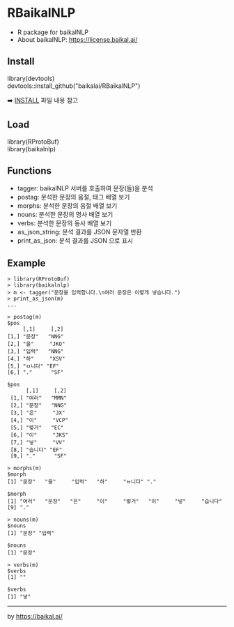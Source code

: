 # RBaikalNLP

* R package for baikalNLP
* About baikalNLP: https://license.baikal.ai/

## Install

library(devtools)  
devtools::install_github("baikalai/RBaikalNLP")  

➡️ [INSTALL](https://github.com/baikalai/RBaikalNLP/blob/main/INSTALL.md) 파일 내용 참고 

## Load

library(RProtoBuf)  
library(baikalnlp)  

## Functions

- tagger: baikalNLP 서버를 호출하여 문장(들)을 분석
- postag: 분석한 문장의 음절, 태그 배열 보기
- morphs: 분석한 문장의 음절 배열 보기
- nouns: 분석한 문장의 명사 배열 보기
- verbs: 분석한 문장의 동사 배열 보기
- as_json_string: 분석 결과를 JSON 문자열 반환
- print_as_json: 분석 결과를 JSON 으로 표시

## Example

```
> library(RProtoBuf)
> library(baikalnlp)
> m <- tagger("문장을 입력합니다.\n여러 문장은 이렿게 넣습니다.")
> print_as_json(m)
...

> postag(m)
$pos
     [,1]     [,2]
[1,] "문장"   "NNG"
[2,] "을"     "JKO"
[3,] "입력"   "NNG"
[4,] "하"     "XSV"
[5,] "ㅂ니다" "EF"
[6,] "."      "SF"

$pos
      [,1]     [,2]
 [1,] "여러"   "MMN"
 [2,] "문장"   "NNG"
 [3,] "은"     "JX"
 [4,] "이"     "VCP"
 [5,] "렿거"   "EC"
 [6,] "이"     "JKS"
 [7,] "넣"     "VV"
 [8,] "습니다" "EF"
 [9,] "."      "SF"

> morphs(m)
$morph
[1] "문장"   "을"     "입력"   "하"     "ㅂ니다" "."

$morph
[1] "여러"   "문장"   "은"     "이"     "렿거"   "이"     "넣"     "습니다"
[9] "."

> nouns(m)
$nouns
[1] "문장" "입력"

$nouns
[1] "문장"

> verbs(m)
$verbs
[1] ""

$verbs
[1] "넣"
```

---

by https://baikal.ai/
